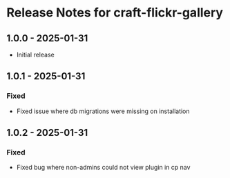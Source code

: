 # Release Notes for craft-flickr-gallery

## 1.0.0 - 2025-01-31
- Initial release


## 1.0.1 - 2025-01-31

### Fixed
- Fixed issue where db migrations were missing on installation


## 1.0.2 - 2025-01-31

### Fixed
- Fixed bug where non-admins could not view plugin in cp nav

